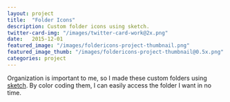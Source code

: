 ```yaml
---
layout: project
title:  "Folder Icons"
description: Custom folder icons using sketch.
twitter-card-img: "/images/twitter-card-work@2x.png"
date:   2015-12-01
featured_image: "/images/foldericons-project-thumbnail.png"
featured_image_thumb: "/images/foldericons-project-thumbnail@0.5x.png"
categories: project
---
```


Organization is important to me, so I made these custom folders using [sketch](https://www.sketchapp.com/). By color coding them, I can easily access the folder I want in no time.
